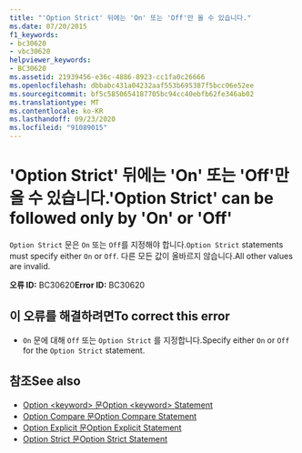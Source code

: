 ```yaml
---
title: "'Option Strict' 뒤에는 'On' 또는 'Off'만 올 수 있습니다."
ms.date: 07/20/2015
f1_keywords:
- bc30620
- vbc30620
helpviewer_keywords:
- BC30620
ms.assetid: 21939456-e36c-4886-8923-cc1fa0c26666
ms.openlocfilehash: dbbabc431a04232aaf553b695387f5bcc06e52ee
ms.sourcegitcommit: bf5c5850654187705bc94cc40ebfb62fe346ab02
ms.translationtype: MT
ms.contentlocale: ko-KR
ms.lasthandoff: 09/23/2020
ms.locfileid: "91089015"
---
```

# <a name="option-strict-can-be-followed-only-by-on-or-off"></a><span data-ttu-id="f3449-102">'Option Strict' 뒤에는 'On' 또는 'Off'만 올 수 있습니다.</span><span class="sxs-lookup"><span data-stu-id="f3449-102">'Option Strict' can be followed only by 'On' or 'Off'</span></span>

<span data-ttu-id="f3449-103">`Option Strict` 문은 `On` 또는 `Off`를 지정해야 합니다.</span><span class="sxs-lookup"><span data-stu-id="f3449-103">`Option Strict` statements must specify either `On` or `Off`.</span></span> <span data-ttu-id="f3449-104">다른 모든 값이 올바르지 않습니다.</span><span class="sxs-lookup"><span data-stu-id="f3449-104">All other values are invalid.</span></span>  
  
 <span data-ttu-id="f3449-105">**오류 ID:** BC30620</span><span class="sxs-lookup"><span data-stu-id="f3449-105">**Error ID:** BC30620</span></span>  
  
## <a name="to-correct-this-error"></a><span data-ttu-id="f3449-106">이 오류를 해결하려면</span><span class="sxs-lookup"><span data-stu-id="f3449-106">To correct this error</span></span>  
  
- <span data-ttu-id="f3449-107">`On` 문에 대해 `Off` 또는 `Option Strict` 를 지정합니다.</span><span class="sxs-lookup"><span data-stu-id="f3449-107">Specify either `On` or `Off` for the `Option Strict` statement.</span></span>  
  
## <a name="see-also"></a><span data-ttu-id="f3449-108">참조</span><span class="sxs-lookup"><span data-stu-id="f3449-108">See also</span></span>

- [<span data-ttu-id="f3449-109">Option \<keyword> 문</span><span class="sxs-lookup"><span data-stu-id="f3449-109">Option \<keyword> Statement</span></span>](../language-reference/statements/option-keyword-statement.md)
- [<span data-ttu-id="f3449-110">Option Compare 문</span><span class="sxs-lookup"><span data-stu-id="f3449-110">Option Compare Statement</span></span>](../language-reference/statements/option-compare-statement.md)
- [<span data-ttu-id="f3449-111">Option Explicit 문</span><span class="sxs-lookup"><span data-stu-id="f3449-111">Option Explicit Statement</span></span>](../language-reference/statements/option-explicit-statement.md)
- [<span data-ttu-id="f3449-112">Option Strict 문</span><span class="sxs-lookup"><span data-stu-id="f3449-112">Option Strict Statement</span></span>](../language-reference/statements/option-strict-statement.md)
